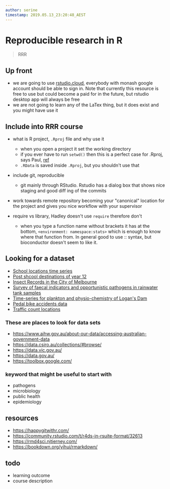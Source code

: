 ```yaml
---
author: serine
timestamp: 2019.05.13_23:20:48_AEST
---
```


# Reproducible research in R

> RRR

## Up front

- we are going to use [rstudio.cloud](https://rstudio.cloud), everybody with monash google account should be able to sign in. Note that currently this resource is free to use but could become a paid for in the future, but rstudio desktop app will always be free
- we are not going to learn any of the LaTex thing, but it does exist and you might have use it

## Include into RRR course

- what is R project, `.Rproj` file and why use it
    - when you open a project it set the working directory
    - if you ever have to run `setwd()` then this is a perfect case for .Rproj, says Paul, [ref](https://support.rstudio.com/hc/en-us/articles/200526207-Using-Projects)
    - `.RData` is saved inside `.Rproj`, but you shouldn't use that

- include git, reproducible
    - git mainly through RStudio. Rstudio has a dialog box that shows nice staging and good diff ing of the commits

- work towards remote repository becoming your "canonical" location for the project and gives you nice workflow with your supervisor
- require vs library, Hadley doesn't use `require` therefore don't
    - when you type a function name without brackets it has at the bottom, `<environment: namespace:stats>` which is enough to know where that function from. In general good to use :: syntax, but bioconductor doesn't seem to like it.

## Looking for a dataset

- [School locations time series](https://discover.data.vic.gov.au/dataset/school-locations-time-series/historical)
- [Post shcool destinations of year 12](https://discover.data.vic.gov.au/dataset/post-school-destinations-of-year-12-or-equivalent-completers-victorian-schools-2014/resource/114d958a-b040-46f3-be22-244c9dba4293)
- [Insect Records in the City of Melbourne](https://data.gov.au/dataset/ds-melbourne-https%3A%2F%2Fdata.melbourne.vic.gov.au%2Fapi%2Fviews%2F47ai-9yup/details?q=insect%20decline)
- [Survey of faecal indicators and opportunistic pathogens in rainwater tank samples](https://data.csiro.au/collections/#collection/CIcsiro:20954/SQpublic%20health/RP1/RS25/RORELEVANCE/STsearch-by-keyword/RI13/RT15/)
- [Time-series for plankton and physio-chemistry of Logan's Dam](https://data.csiro.au/collections/#collection/CIcsiro:5945/BTtn/BVFreshwater%20Ecology/RP1/RS25/RORELEVANCE/STnull/RI1/RT2/)
- [Pedal bike accidents data](https://www.aihw.gov.au/reports/injury/pedal-cyclist-injury-deaths-hospitalisations/data)
- [Traffic count locations](https://discover.data.vic.gov.au/dataset/traffic_count_locations)

### These are places to look for data sets

- https://www.aihw.gov.au/about-our-data/accessing-australian-government-data
- https://data.csiro.au/collections/#browse/
- https://data.vic.gov.au/
- https://data.gov.au/
- https://toolbox.google.com/

### keyword that might be useful to start with

- pathogens
- microbiology
- public health
- epidemiology

## resources

- https://happygitwithr.com/
- https://community.rstudio.com/t/r4ds-in-rsuite-format/32613
- https://rmd4sci.njtierney.com/
- https://bookdown.org/yihui/rmarkdown/

## todo

- learning outcome
- course description
